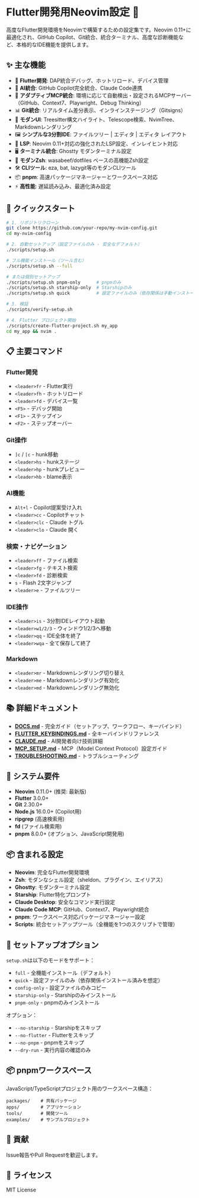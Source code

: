 # Flutter開発用Neovim設定 🎯

高度なFlutter開発環境をNeovimで構築するための設定集です。Neovim 0.11+に最適化され、GitHub Copilot、Git統合、統合ターミナル、高度な診断機能など、本格的なIDE機能を提供します。

## ✨ 主な機能

- 🚀 **Flutter開発**: DAP統合デバッグ、ホットリロード、デバイス管理
- 🤖 **AI統合**: GitHub Copilot完全統合、Claude Code連携
- 🔌 **アダプティブMCP統合**: 環境に応じて自動検出・設定されるMCPサーバー（GitHub、Context7、Playwright、Debug Thinking）
- 📊 **Git統合**: リアルタイム差分表示、インラインステージング（Gitsigns）
- 🎨 **モダンUI**: Treesitter構文ハイライト、Telescope検索、NvimTree、Markdownレンダリング
- 🖼️ **シンプルな3分割IDE**: ファイルツリー | エディタ | エディタ レイアウト
- 📝 **LSP**: Neovim 0.11+対応の強化されたLSP設定、インレイヒント対応
- 🖥️ **ターミナル統合**: Ghostty モダンターミナル設定
- 🐚 **モダンZsh**: wasabeef/dotfiles ベースの高機能Zsh設定
- 🛠️ **CLIツール**: eza, bat, lazygit等のモダンCLIツール
- 📦 **pnpm**: 高速パッケージマネージャーとワークスペース対応
- ⚡ **高性能**: 遅延読み込み、最適化済み設定

## 🚀 クイックスタート

```bash
# 1. リポジトリクローン
git clone https://github.com/your-repo/my-nvim-config.git
cd my-nvim-config

# 2. 自動セットアップ（設定ファイルのみ - 安全なデフォルト）
./scripts/setup.sh

# フル機能インストール（ツール含む）
./scripts/setup.sh --full

# または個別セットアップ
./scripts/setup.sh pnpm-only      # pnpmのみ
./scripts/setup.sh starship-only  # Starshipのみ
./scripts/setup.sh quick          # 設定ファイルのみ（依存関係は手動インストール済みと仮定）

# 3. 検証
./scripts/verify-setup.sh

# 4. Flutter プロジェクト開始
./scripts/create-flutter-project.sh my_app
cd my_app && nvim .
```

## 📋 主要コマンド

### Flutter開発
- `<leader>fr` - Flutter実行
- `<leader>fh` - ホットリロード  
- `<leader>fd` - デバイス一覧
- `<F5>` - デバッグ開始
- `<F1>` - ステップイン
- `<F2>` - ステップオーバー

### Git操作
- `]c` / `[c` - hunk移動
- `<leader>hs` - hunkステージ
- `<leader>hp` - hunkプレビュー
- `<leader>hb` - blame表示

### AI機能
- `Alt+l` - Copilot提案受け入れ
- `<leader>cc` - Copilotチャット
- `<leader>clc` - Claude トグル
- `<leader>clo` - Claude 開く

### 検索・ナビゲーション
- `<leader>ff` - ファイル検索
- `<leader>fg` - テキスト検索
- `<leader>fd` - 診断検索
- `s` - Flash 2文字ジャンプ
- `<leader>e` - ファイルツリー

### IDE操作
- `<leader>is` - 3分割IDEレイアウト起動
- `<leader>w1/2/3` - ウィンドウ1/2/3へ移動
- `<leader>qq` - IDE全体を終了
- `<leader>wqa` - 全て保存して終了

### Markdown
- `<leader>mr` - Markdownレンダリング切り替え
- `<leader>me` - Markdownレンダリング有効化
- `<leader>md` - Markdownレンダリング無効化

## 📚 詳細ドキュメント

- **[DOCS.md](DOCS.md)** - 完全ガイド（セットアップ、ワークフロー、キーバインド）
- **[FLUTTER_KEYBINDINGS.md](FLUTTER_KEYBINDINGS.md)** - 全キーバインドリファレンス
- **[CLAUDE.md](CLAUDE.md)** - AI開発者向け技術詳細
- **[MCP_SETUP.md](MCP_SETUP.md)** - MCP（Model Context Protocol）設定ガイド
- **[TROUBLESHOOTING.md](TROUBLESHOOTING.md)** - トラブルシューティング

## 🔧 システム要件

- **Neovim** 0.11.0+ (推奨: 最新版)
- **Flutter** 3.0.0+
- **Git** 2.30.0+
- **Node.js** 16.0.0+ (Copilot用)
- **ripgrep** (高速検索用)
- **fd** (ファイル検索用)
- **pnpm** 8.0.0+ (オプション、JavaScript開発用)

## 📦 含まれる設定

- **Neovim**: 完全なFlutter開発環境
- **Zsh**: モダンなシェル設定（sheldon、プラグイン、エイリアス）
- **Ghostty**: モダンターミナル設定
- **Starship**: Flutter特化プロンプト
- **Claude Desktop**: 安全なコマンド実行設定
- **Claude Code MCP**: GitHub、Context7、Playwright統合
- **pnpm**: ワークスペース対応パッケージマネージャー設定
- **Scripts**: 統合セットアップツール（全機能を1つのスクリプトで管理）

## 🔧 セットアップオプション

`setup.sh`は以下のモードをサポート：
- `full` - 全機能インストール（デフォルト）
- `quick` - 設定ファイルのみ（依存関係インストール済みを想定）
- `config-only` - 設定ファイルのみコピー
- `starship-only` - Starshipのみインストール
- `pnpm-only` - pnpmのみインストール

オプション：
- `--no-starship` - Starshipをスキップ
- `--no-flutter` - Flutterをスキップ
- `--no-pnpm` - pnpmをスキップ
- `--dry-run` - 実行内容の確認のみ

## 📦 pnpmワークスペース

JavaScript/TypeScriptプロジェクト用のワークスペース構造：
```
packages/    # 共有パッケージ
apps/        # アプリケーション
tools/       # 開発ツール
examples/    # サンプルプロジェクト
```

## 🤝 貢献

Issue報告やPull Requestを歓迎します。

## 📄 ライセンス

MIT License